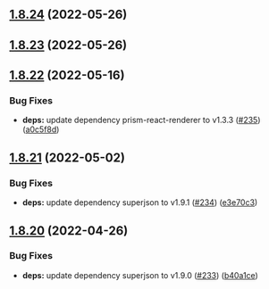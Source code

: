 ## [1.8.24](https://github.com/dds/bosabosa.org/compare/v1.8.23...v1.8.24) (2022-05-26)



## [1.8.23](https://github.com/dds/bosabosa.org/compare/v1.8.22...v1.8.23) (2022-05-26)



## [1.8.22](https://github.com/dds/bosabosa.org/compare/v1.8.21...v1.8.22) (2022-05-16)


### Bug Fixes

* **deps:** update dependency prism-react-renderer to v1.3.3 ([#235](https://github.com/dds/bosabosa.org/issues/235)) ([a0c5f8d](https://github.com/dds/bosabosa.org/commit/a0c5f8dbd931448543d56b9ad24dd790fe5cfe32))



## [1.8.21](https://github.com/dds/bosabosa.org/compare/v1.8.20...v1.8.21) (2022-05-02)


### Bug Fixes

* **deps:** update dependency superjson to v1.9.1 ([#234](https://github.com/dds/bosabosa.org/issues/234)) ([e3e70c3](https://github.com/dds/bosabosa.org/commit/e3e70c3ecd15e819c5ca04e792ebbd398c748ba1))



## [1.8.20](https://github.com/dds/bosabosa.org/compare/v1.8.19...v1.8.20) (2022-04-26)


### Bug Fixes

* **deps:** update dependency superjson to v1.9.0 ([#233](https://github.com/dds/bosabosa.org/issues/233)) ([b40a1ce](https://github.com/dds/bosabosa.org/commit/b40a1ce995f7d253690218247d094c3e63eecbb1))



